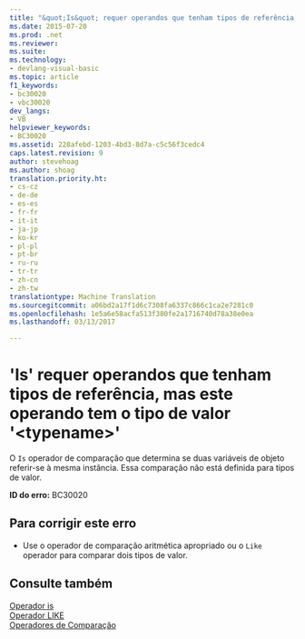 ```yaml
---
title: "&quot;Is&quot; requer operandos que tenham tipos de referência, mas este operando tem o tipo de valor &quot;&lt;typename&gt;&quot; | Documentos do Microsoft"
ms.date: 2015-07-20
ms.prod: .net
ms.reviewer: 
ms.suite: 
ms.technology:
- devlang-visual-basic
ms.topic: article
f1_keywords:
- bc30020
- vbc30020
dev_langs:
- VB
helpviewer_keywords:
- BC30020
ms.assetid: 228afebd-1203-4bd3-8d7a-c5c56f3cedc4
caps.latest.revision: 9
author: stevehoag
ms.author: shoag
translation.priority.ht:
- cs-cz
- de-de
- es-es
- fr-fr
- it-it
- ja-jp
- ko-kr
- pl-pl
- pt-br
- ru-ru
- tr-tr
- zh-cn
- zh-tw
translationtype: Machine Translation
ms.sourcegitcommit: a06bd2a17f1d6c7308fa6337c866c1ca2e7281c0
ms.openlocfilehash: 1e5a6e58acfa513f380fe2a1716740d78a38e0ea
ms.lasthandoff: 03/13/2017

---
```

# <a name="39is39-requires-operands-that-have-reference-types-but-this-operand-has-the-value-type-39lttypenamegt39"></a>'Is' requer operandos que tenham tipos de referência, mas este operando tem o tipo de valor '&lt;typename&gt;'
O `Is` operador de comparação que determina se duas variáveis de objeto referir-se à mesma instância. Essa comparação não está definida para tipos de valor.  
  
 **ID do erro:** BC30020  
  
## <a name="to-correct-this-error"></a>Para corrigir este erro  
  
-   Use o operador de comparação aritmética apropriado ou o `Like` operador para comparar dois tipos de valor.  
  
## <a name="see-also"></a>Consulte também  
 [Operador is](../../../visual-basic/language-reference/operators/is-operator.md)   
 [Operador LIKE](../../../visual-basic/language-reference/operators/like-operator.md)   
 [Operadores de Comparação](../../../visual-basic/language-reference/operators/comparison-operators.md)

